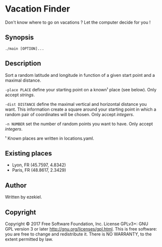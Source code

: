 # Vacation Finder
Don't know where to go on vacations ? Let the computer decide for you !
## Synopsis
```./main [OPTION]...```
## Description
Sort a random latitude and longitude in function of a given start point and a maximal distance.

```-place PLACE``` define your starting point on a known¹ place (see below). Only accept _strings_.

```-dist DISTANCE``` define the maximal vertical and horizontal distance you want. This information create a square around your starting point in which a random pair of coordinates will be chosen. Only accept _integers_.

```-n NUMBER``` set the number of random points you want to have. Only accept _integers_.

¹ Known places are written in locations.yaml.
## Existing places
- Lyon, FR (45.7597, 4.8342)
- Paris, FR (48.8617, 2.3429)

## Author
Written by ezekiel.

## Copyright
 Copyright © 2017 Free Software Foundation, Inc.  License GPLv3+: GNU GPL version 3 or later <http://gnu.org/licenses/gpl.html>. This is free software: you are free to change and redistribute it. There  is  NO WARRANTY, to the extent permitted by law.
